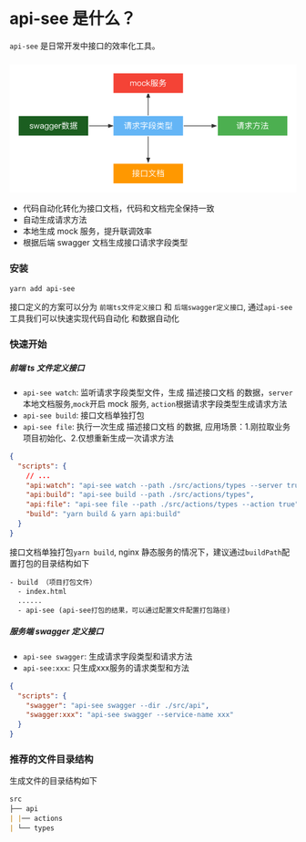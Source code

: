 # api-see 是什么？

`api-see` 是日常开发中接口的效率化工具。

###
![image](https://raw.githubusercontent.com/zuolung/api-ui-demo/main/theme.png)

- 代码自动化转化为接口文档，代码和文档完全保持一致
- 自动生成请求方法
- 本地生成 mock 服务，提升联调效率
- 根据后端 swagger 文档生成接口请求字段类型

### 安装

```
yarn add api-see
```

接口定义的方案可以分为 `前端ts文件定义接口` 和 `后端swagger定义接口`, 通过`api-see`工具我们可以快速实现代码自动化 和数据自动化

### 快速开始

##### 前端 ts 文件定义接口

- `api-see watch`: 监听请求字段类型文件，生成 描述接口文档 的数据，`server`本地文档服务,`mock`开启 mock 服务, `action`根据请求字段类型生成请求方法
- `api-see build`: 接口文档单独打包
- `api-see file`: 执行一次生成 描述接口文档 的数据, 应用场景：1.刚拉取业务项目初始化、2.仅想重新生成一次请求方法

```json
{
  "scripts": {
    // ...
    "api:watch": "api-see watch --path ./src/actions/types --server true --mock true --action true",
    "api:build": "api-see build --path ./src/actions/types",
    "api:file": "api-see file --path ./src/actions/types --action true",
    "build": "yarn build & yarn api:build"
  }
}
```

接口文档单独打包`yarn build`, nginx 静态服务的情况下，建议通过`buildPath`配置打包的目录结构如下

```
- build （项目打包文件）
  - index.html
  ......
  - api-see (api-see打包的结果，可以通过配置文件配置打包路径)
```

##### 服务端 swagger 定义接口

- `api-see swagger`: 生成请求字段类型和请求方法
- `api-see:xxx`: 只生成xxx服务的请求类型和方法

```json
{
  "scripts": {
    "swagger": "api-see swagger --dir ./src/api",
    "swagger:xxx": "api-see swagger --service-name xxx"
  }
}
```

### 推荐的文件目录结构

生成文件的目录结构如下

```markdown
src
├── api
| |── actions
| └── types

